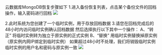 ﻿云数据库MongoDB恢复步骤如下
1.进入备份恢复列表，点击某个备份文件的回档操作，输入密码进行回档
![](http://imgcache.tce.fsphere.cn/image/mc.qcloudimg.com/static/img/93e3ebf30352f40ef89f850166d88ead/huifu.png)


2.此时系统为您创建了一个临时实例，用于存放回档数据
3.请您在回档完成后的48小时内访问临时实例确认回档数据 
然后选择执行以下其中一个操作： 
A、“转正” 将临时实例转为独立于原实例的正式实例 
B、“替换” 用临时实例替换掉原实例（原实例内网IP绑定到临时实例） 
如果超过48小时不处理，我们将销毁临时实例 
临时实例的用户名和密码与原实例一致
![](http://imgcache.tce.fsphere.cn/image/mc.qcloudimg.com/static/img/4729ddc8384362dfb9a601343e928807/huifu2.png)
